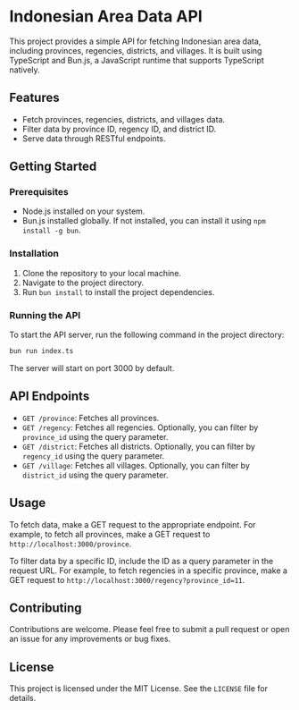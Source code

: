 # Indonesian Area Data API

This project provides a simple API for fetching Indonesian area data, including provinces, regencies, districts, and villages. It is built using TypeScript and Bun.js, a JavaScript runtime that supports TypeScript natively.

## Features

- Fetch provinces, regencies, districts, and villages data.
- Filter data by province ID, regency ID, and district ID.
- Serve data through RESTful endpoints.

## Getting Started

### Prerequisites

- Node.js installed on your system.
- Bun.js installed globally. If not installed, you can install it using `npm install -g bun`.

### Installation

1. Clone the repository to your local machine.
2. Navigate to the project directory.
3. Run `bun install` to install the project dependencies.

### Running the API

To start the API server, run the following command in the project directory:

```bash
bun run index.ts
```

The server will start on port 3000 by default.

## API Endpoints

- `GET /province`: Fetches all provinces.
- `GET /regency`: Fetches all regencies. Optionally, you can filter by `province_id` using the query parameter.
- `GET /district`: Fetches all districts. Optionally, you can filter by `regency_id` using the query parameter.
- `GET /village`: Fetches all villages. Optionally, you can filter by `district_id` using the query parameter.

## Usage

To fetch data, make a GET request to the appropriate endpoint. For example, to fetch all provinces, make a GET request to `http://localhost:3000/province`.

To filter data by a specific ID, include the ID as a query parameter in the request URL. For example, to fetch regencies in a specific province, make a GET request to `http://localhost:3000/regency?province_id=11`.

## Contributing

Contributions are welcome. Please feel free to submit a pull request or open an issue for any improvements or bug fixes.

## License

This project is licensed under the MIT License. See the `LICENSE` file for details.
